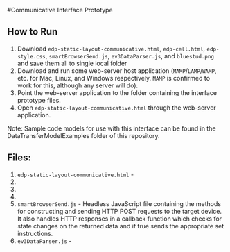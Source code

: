 #Communicative Interface Prototype

## How to Run
1. Download `edp-static-layout-communicative.html`, `edp-cell.html`, `edp-style.css`, `smartBrowserSend.js`, `ev3DataParser.js`, and `bluestud.png` and save them all to single local folder
2. Download and run some web-server host application (`MAMP`/`LAMP`/`WAMP`, etc. for Mac, Linux, and Windows respectively. `MAMP` is confirmed to work for this, although any server will do).
3. Point the web-server application to the folder containing the interface prototype files.
4. Open `edp-static-layout-communicative.html` through the web-server application.

Note: Sample code models for use with this interface can be found in the DataTransferModelExamples folder of this repository.

## Files:
1. `edp-static-layout-communicative.html` - 
2.  
3.  
4.
5. `smartBrowserSend.js` - Headless JavaScript file containing the methods for constructing and sending HTTP POST requests to the target device.  It also handles HTTP responses in a callback function which checks for state changes on the returned data and if true sends the appropriate set instructions.
6. `ev3DataParser.js` - 
